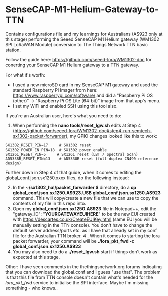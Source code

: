 # SenseCAP-M1-Helium-Gateway-to-TTN
Contains configurations file and my learnings for Australians (AS923 only at this stage) performing the Seeed SenseCAP M1 Helium gateway (WM1302 SPI LoRaWAN Module) conversion to The Things Network TTN basic station.

Follow the guide here: https://github.com/seeed-lora/WM1302-doc for conerting your SenseCAP M1 Helium gateway to a TTN gateway.

For what it's worth:
* I used a new microSD card in my SenseCAP M1 gateway and used the standard Raspberry Pi Imager from here: https://www.raspberrypi.com/software/ and did a "Raspberry Pi OS (other)" -> "Raspberry Pi OS Lite (64-bit)" image from that app's menu. 
* I set my WiFi and enabled SSH using this tool also.

If you're an Australian user, here's what you need to do:
1. When performing the **nano tools/reset_lgw.sh** edits at Step 4 (https://github.com/seeed-lora/WM1302-doc#step4-run-semtech-sx1302-packet-forwarder), my GPIO changes looked like this to work:

```
SX1302_RESET_PIN=17     # SX1302 reset
SX1302_POWER_EN_PIN=18  # SX1302 power enable
SX1261_RESET_PIN=5     # SX1261 reset (LBT / Spectral Scan)
AD5338R_RESET_PIN=13    # AD5338R reset (full-duplex CN490 reference design)
```

Further down in Step 4 of that guide, when it comes to editing the global_conf.json.sx1250.xxxx files, do the following instead:

2. In the **~/sx1302_hal/packet_forwarder $**  directory, do a **cp global_conf.json.sx1250.AS923.USB global_conf.json.sx1250.AS923** command. This will copy/create a new file that we can use to copy the contents of my file in this repo into.
3. Open my **global_conf.json.sx1250.AS923** file in Notepad++, edit the "gateway_ID": "**YOURGATEWAYEUIHERE**" to be the new EUI created with https://descartes.co.uk/CreateEUIKey.html (same EUI you will be manually setting in the TTN console). You don't have to change the default server address/ports etc. as I have that already set in my conf file for the Australian TTN broker. 
4 . When it comes to starting the lora packet forwarder, your command will be **./lora_pkt_fwd -c global_conf.json.sx1250.AS923**
5. You may also need to do a **./reset_lgw.sh** start if things don't work as expected at this stage.

Other:
I have seen comments in the thethingsnetwork.org forums indicating that you can download the global.conf and I guess "use that". The problem is that this file from TTN console doesn't contain what's needed for the _lora_pkt_fwd_ service to initialise the SPI interface. Maybe I'm missing something - who knows.. 
